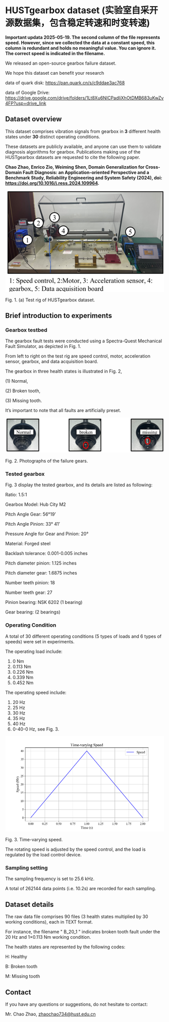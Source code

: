 # HUSTgearbox dataset (实验室自采开源数据集，包含稳定转速和时变转速)

**Important updata 2025-05-19. The second column of the file represents speed. However, since we collected the data at a constant speed, this column is redundant and holds no meaningful value. You can ignore it. The correct speed is indicated in the filename.**

We released an open-source gearbox failure dataset. 

We hope this dataset can benefit your research

data of quark disk: https://pan.quark.cn/s/c9ddae3ac768  


data of Google Drive: https://drive.google.com/drive/folders/1Lt8Xu6NICPadliXhOtDMB683uKwZv4FP?usp=drive_link  


## Dataset overview

This dataset comprises vibration signals from gearbox in **3** different health states under **30** distinct operating conditions.

These datasets are publicly available, and anyone can use them to validate diagnosis algorithms for gearbox. Publications making use of the HUSTgearbox datasets are requested to cite the following paper.

**Chao Zhao, Enrico Zio, Weiming Shen, Domain Generalization for Cross-Domain Fault Diagnosis: an Application-oriented Perspective and a Benchmark Study, Reliability Engineering and System Safety (2024), doi: https://doi.org/10.1016/j.ress.2024.109964.**

 ![image](https://github.com/CHAOZHAO-1/HUSTgearbox-dataset/blob/main/IMG/F1.png)
 
Fig. 1. (a) Test rig of HUSTgearbox dataset.

## Brief introduction to experiments

### Gearbox testbed
The gearbox fault tests were conducted using a Spectra-Quest Mechanical Fault Simulator, as depicted in Fig. 1.

From left to right on the test rig are speed control, motor, acceleration sensor, gearbox, and data acquisition board. 

The gearbox in three health states is illustrated in Fig. 2,   

(1) Normal,   

(2) Broken tooth,  

(3) Missing tooth.  

It’s important to note that all faults are artificially preset.

![image](https://github.com/CHAOZHAO-1/HUSTgearbox-dataset/blob/main/IMG/F2.png)

Fig. 2. Photographs of the failure gears.
 

### Tested gearbox
Fig. 3 display the tested gearbox, and its details are listed as following:

Ratio: 1.5:1

Gearbox Model: Hub City M2

Pitch Angle Gear: 56°19’

Pitch Angle Pinion: 33° 41’

Pressure Angle for Gear and Pinion: 20°

Material: Forged steel

Backlash tolerance: 0.001-0.005 inches

Pitch diameter pinion: 1.125 inches

Pitch diameter gear: 1.6875 inches

Number teeth pinion: 18

Number teeth gear: 27

Pinion bearing: NSK 6202 (1 bearing)

Gear bearing: (2 bearings)

### Operating Condition

A total of 30 different operating conditions (5 types of loads and 6 types of speeds) were set in experiments.   

The operating load include:  
1)	0 Nm  
2)	0.113 Nm  
3)	0.226 Nm  
4)	0.339 Nm  
5)	0.452 Nm
   
The operating speed include:  
1)	20 Hz   
2)	25 Hz   
3)	30 Hz   
4)	35 Hz   
5)	40 Hz  
6)	0-40-0 Hz,   see Fig. 3.

![image](https://github.com/CHAOZHAO-1/HUSTgearbox-dataset/blob/main/IMG/F3.png)

Fig. 3. Time-varying speed.

   
The rotating speed is adjusted by the speed control, and the load is regulated by the load control device. 


### Sampling setting

The sampling frequency is set to 25.6 kHz.

A total of 262144 data points (i.e. 10.2s) are recorded for each sampling.
 


## Dataset details
The raw data file comprises 90 files (3 health states multiplied by 30 working conditions), each in TEXT format.

For instance, the filename " B_20_1 " indicates broken tooth fault under the 20 Hz and 1×0.113 Nm working condition.

The health states are represented by the following codes:

H: Healthy

B: Broken tooth

M: Missing tooth

## Contact

If you have any questions or suggestions, do not hesitate to contact: 

Mr. Chao Zhao, zhaochao734@hust.edu.cn


